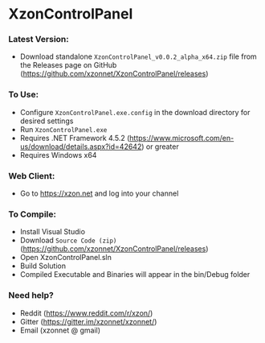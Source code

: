 # XzonControlPanel

### Latest Version:
* Download standalone ```XzonControlPanel_v0.0.2_alpha_x64.zip``` file from the Releases page on GitHub (https://github.com/xzonnet/XzonControlPanel/releases)

### To Use:
* Configure ```XzonControlPanel.exe.config``` in the download directory for desired settings
* Run ```XzonControlPanel.exe```
* Requires .NET Framework 4.5.2 (https://www.microsoft.com/en-us/download/details.aspx?id=42642) or greater
* Requires Windows x64

### Web Client:
* Go to https://xzon.net and log into your channel

### To Compile:
* Install Visual Studio
* Download ```Source Code (zip)``` (https://github.com/xzonnet/XzonControlPanel/releases)
* Open XzonControlPanel.sln
* Build Solution
* Compiled Executable and Binaries will appear in the bin/Debug folder

### Need help?
* Reddit (https://www.reddit.com/r/xzon/)
* Gitter (https://gitter.im/xzonnet/xzonnet/)
* Email (xzonnet @ gmail)
